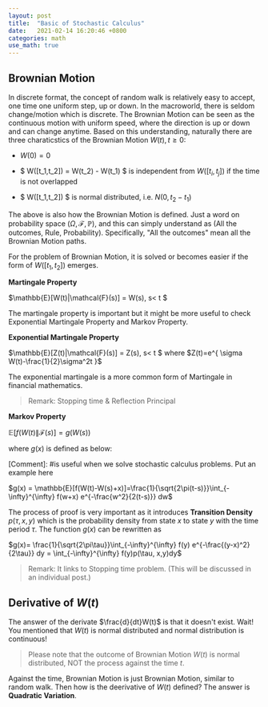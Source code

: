 ```yaml
---
layout: post
title:  "Basic of Stochastic Calculus"
date:   2021-02-14 16:20:46 +0800
categories: math
use_math: true
---
```

## Brownian Motion

In discrete format, the concept of random walk is relatively easy to accept, one time one uniform step, up or down. In the macroworld, there is seldom change/motion which is discrete. The Brownian Motion can be seen as the continuous motion with uniform speed, where the direction is up or down and can change anytime. Based on this understanding, naturally there are three charaticstics of the Brownian Motion $W(t), t\geq 0$:

* $W(0) = 0$

* $ W([t_1,t_2]) = W(t_2) - W(t_1) $ is independent from $W([t_i,t_j])$ if the time is not overlapped

* $ W([t_1,t_2]) $ is normal distributed, i.e. $N(0,t_2-t_1)$

The above is also how the Brownian Motion is defined. Just a word on probability space $(\Omega, \mathcal{F}, \mathbb{P})$, and this can simply understand as (All the outcomes, Rule, Probability). Specifically, "All the outcomes" mean all the Brownian Motion paths.

For the problem of Brownian Motion, it is solved or becomes easier if the form of $W([t_1,t_2])$ emerges.

**Martingale Property**

$\mathbb{E}[W(t)\|\mathcal{F}(s)] = W(s), s< t $

The martingale property is important but it might be more useful to check Exponential Martingale Property and Markov Property. 

**Exponential Martingale Property** 

$\mathbb{E}[Z(t)\|\mathcal{F}(s)] = Z(s), s< t $ where $Z(t)=e^{ \sigma W(t)-\frac{1}{2}\sigma^2t }$ 

The exponential martingale is a more common form of Martingale in financial mathematics.

> Remark: Stopping time & Reflection Principal

**Markov Property** 

$\mathbb{E}[f(W(t)\|\mathcal{F}(s)]=g(W(s))$

where $g(x)$ is defined as below:

[Comment]: #is useful when we solve stochastic calculus problems. Put an example here

$g(x) = \mathbb{E}[f(W(t)-W(s)+x)]=\frac{1}{\sqrt{2\pi(t-s)}}\int_{-\infty}^{\infty} f(w+x) e^{-\frac{w^2}{2(t-s)}} dw$

The process of proof is very important as it introduces **Transition Density** $p(\tau, x,y)$ which is the probability density from state $x$ to state $y$ with the time period $\tau$. The function $g(x)$ can be rewritten as 

$g(x)= \frac{1}{\sqrt{2\pi\tau}}\int_{-\infty}^{\infty} f(y) e^{-\frac{(y-x)^2}{2\tau}} dy = \int_{-\infty}^{\infty} f(y)p(\tau, x,y)dy$


> Remark: It links to Stopping time problem. (This will be discussed in an individual post.)

## Derivative of $W(t)$

The answer of the derivate $\frac{d}{dt}W(t)$ is that it doesn't exist. Wait! You mentioned that $W(t)$ is normal distributed and normal distribution is continuous! 

> Please note that the outcome of Brownian Motion $W(t)$ is normal distributed, NOT the process against the time $t$.

Against the time, Brownian Motion is just Brownian Motion, similar to random walk. Then how is the deerivative of $W(t)$ defined? The answer is **Quadratic Variation**.






